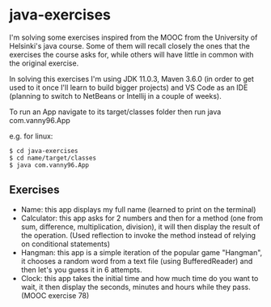 # java-exercises

I'm solving some exercises inspired from the MOOC from the University of Helsinki's java course. Some of them will recall closely the ones that the exercises the course asks for, while others will have little in common with the original exercise.

In solving this exercises I'm using JDK 11.0.3, Maven 3.6.0 (in order to get used to it once I'll learn to build bigger projects) and VS Code as an IDE (planning to switch to NetBeans or Intellij in a couple of weeks).

To run an App navigate to its target/classes folder then run java com.vanny96.App

e.g. for linux:

    $ cd java-exercises
    $ cd name/target/classes
    $ java com.vanny96.App



## Exercises

* Name: this app displays my full name (learned to print on the terminal)
* Calculator: this app asks for 2 numbers and then for a method (one from sum, difference, multiplication, division), it will then display the result of the operation. (Used reflection to invoke the method instead of relying on conditional statements)
* Hangman: this app is a simple iteration of the popular game "Hangman", it chooses a random word from a text file (using BufferedReader) and then let's you guess it in 6 attempts.
* Clock: this app takes the initial time and how much time do you want to wait, it then display the seconds, minutes and hours while they pass. (MOOC exercise 78)